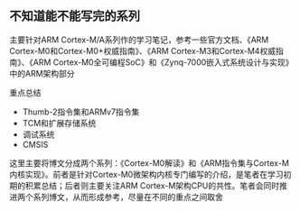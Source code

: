 ## 不知道能不能写完的系列

主要针对ARM Cortex-M/A系列作的学习笔记，参考一些官方文档、《ARM Cortex-M0和Cortex-M0+权威指南》、《ARM Cortex-M3和Cortex-M4权威指南》、《ARM Cortex-M0全可编程SoC》和《Zynq-7000嵌入式系统设计与实现》中的ARM架构部分

重点总结

* Thumb-2指令集和ARMv7指令集
* TCM和扩展存储系统
* 调试系统
* CMSIS

这里主要将博文分成两个系列：《Cortex-M0解读》和《ARM指令集与Cortex-M内核实现》。前者是针对Cortex-M0微架构内核专门编写的介绍，是笔者在学习初期的积累总结；后者则主要关注ARM Cortex-M架构CPU的共性。笔者会同时推进两个系列博文，从而形成参考，尽量在不同的重点之间取舍
